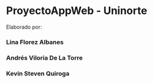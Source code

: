# ProyectoAppWeb - Uninorte

Elaborado por:

### Lina Florez Albanes

### Andrés Viloria De La Torre

### Kevin Steven Quiroga
